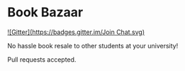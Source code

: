 Book Bazaar
==============
[![Gitter](https://badges.gitter.im/Join Chat.svg)](https://gitter.im/valleyjo/Book-Bazaar?utm_source=badge&utm_medium=badge&utm_campaign=pr-badge&utm_content=badge)

No hassle book resale to other students at your university!

Pull requests accepted.
